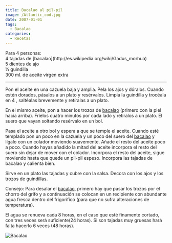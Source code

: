 ```yaml
---
title: Bacalao al pil-pil
image: /Atlantic_cod.jpg
date: 2007-01-01
tags:
  - Bacalao
categories:
  - Recetas
---
```

<social-share />
Para 4 personas:<br/>
4 tajadas de [bacalao](http://es.wikipedia.org/wiki/Gadus_morhua)<br/>
5 dientes de ajo<br/>
½ guindilla<br/>
300 ml. de aceite virgen extra<br/>
<!-- more -->

---
Pon el aceite en una cazuela baja y amplia. Pela los ajos y dóralos. Cuando estén dorados, pásalos a un plato y resérvalos. Limpia la guindilla y trocéala en 4 , saltéalas
brevemente y retíralas a un plato.

En el mismo aceite, pon a hacer los trozos de [bacalao](http://es.wikipedia.org/wiki/Gadus_morhua) (primero con la piel hacia arriba). Fríelos cuatro minutos por cada lado y retiralos a un plato. El suero que vayan soltando resérvalo en un bol.

Pasa el aceite a otro bol y espera a que se temple el aceite. Cuando esté templado pon un poco en la cazuela y un poco del suero del [bacalao](http://es.wikipedia.org/wiki/Gadus_morhua) y lígalo con un colador moviendo suavemente. Añade el resto del aceite poco a poco. Cuando hayas añadido la mitad del
aceite incorpora el resto del suero sin dejar de mover con el colador. Incorpora el resto del aceite, sigue moviendo hasta que quede un pil-pil espeso. Incorpora las tajadas de bacalao y calienta bien.

Sirve en un plato las tajadas y cubre con la salsa. Decora con los ajos y los trozos de guindillas.

Consejo: Para desalar el [bacalao](http://es.wikipedia.org/wiki/Gadus_morhua), primero hay que pasar los trozos por el chorro del grifo y a continuación se colocan en un recipiente con abundante agua fresca dentro del frigorífico (para que no sufra alteraciones de temperatura).

El agua se renueva cada 8 horas, en el caso que esté finamente cortado, con tres veces será suficiente(24 horas). Si son tajadas muy gruesas hará falta hacerlo 6 veces (48 horas).

<img src="/Atlantic_cod.jpg" alt="Bacalao" title="Un buen bacalao" style="{display: block; margin-left: auto; margin-right: auto; width: 50%;}"/>
